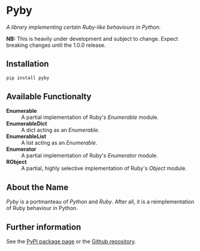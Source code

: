 # Pyby

_A library implementing certain Ruby-like behaviours in Python._

**NB:** This is heavily under development and subject to change. Expect breaking changes until the 1.0.0 release.

## Installation

```sh
pip install pyby
```

## Available Functionalty

<dl>
  <dt><strong>Enumerable</strong></dt>
  <dd>A partial implementation of Ruby's <em>Enumerable</em> module.</dd>
  <dt><strong>EnumerableDict</strong></dt>
  <dd>A dict acting as an <em>Enumerable</em>.</dd>
  <dt><strong>EnumerableList</strong></dt>
  <dd>A list acting as an <em>Enumerable</em>.</dd>
  <dt><strong>Enumerator</strong></dt>
  <dd>A partial implementation of Ruby's <em>Enumerator</em> module.</dd>
  <dt><strong>RObject</strong></dt>
  <dd>A partial, highly selective implementation of Ruby's <em>Object</em> module.</dd>
</dl>

## About the Name

_Pyby_ is a portmanteau of _Python_ and _Ruby_. After all, it is a reimplementation of Ruby behaviour in Python.

## Further information

See the [PyPI package page](https://pypi.org/project/pyby) or the [Github repository](https://github.com/DevL/Pyby).
